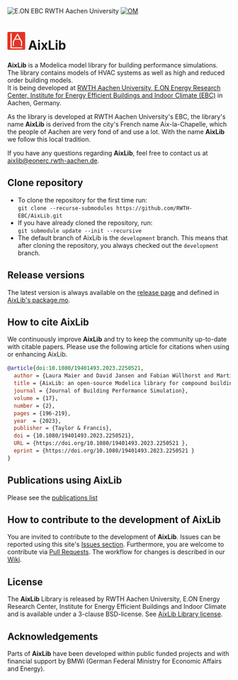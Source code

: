![E.ON EBC RWTH Aachen University](./AixLib/Resources/Images/EBC_Logo.png)
[![OM](https://rwth-ebc.github.io/AixLib/main/om_readiness_badge.svg)](https://rwth-ebc.github.io/AixLib/main/om_readiness_badge.svg)

# <img src="./AixLib/Resources/Images/Icon_Modelica_AixLib_background.png" width="40"> AixLib

**AixLib** is a Modelica model library for building performance simulations.  
The library contains models of HVAC systems as well as high and reduced order building models.  
It is being developed at [RWTH Aachen University, E.ON Energy Research Center, Institute for Energy Efficient Buildings and Indoor Climate (EBC)](https://www.ebc.eonerc.rwth-aachen.de/) in Aachen, Germany.

As the library is developed at RWTH Aachen University's EBC, the library's name **AixLib** is derived from the city's French name Aix-la-Chapelle, which the people of Aachen are very fond of and use a lot. With the name **AixLib** we follow this local tradition.

If you have any questions regarding **AixLib**, feel free to contact us at aixlib@eonerc.rwth-aachen.de.

## Clone repository

* To clone the repository for the first time run:  
  ``git clone --recurse-submodules https://github.com/RWTH-EBC/AixLib.git``
* If you have already cloned the repository, run:  
  ``git submodule update --init --recursive``
* The default branch of AixLib is the ``development`` branch. This means that after cloning the repository, you always checked out the ``development`` branch.

## Release versions

The latest version is always available on the [release page](https://github.com/RWTH-EBC/AixLib/releases) and defined in [AixLib's package.mo](https://github.com/RWTH-EBC/AixLib/blob/master/AixLib/package.mo).

## How to cite AixLib

We continuously improve **AixLib** and try to keep the community up-to-date with citable papers.
Please use the following article for citations when using or enhancing AixLib.

```bibtex
@article{doi:10.1080/19401493.2023.2250521,
  author = {Laura Maier and David Jansen and Fabian Wüllhorst and Martin Kremer and Alexander Kümpel and Tobias Blacha and Dirk Müller},
  title = {AixLib: an open-source Modelica library for compound building energy systems from component to district level with automated quality management},
  journal = {Journal of Building Performance Simulation},
  volume = {17},
  number = {2},
  pages = {196-219},
  year  = {2023},
  publisher = {Taylor & Francis},
  doi = {10.1080/19401493.2023.2250521},
  URL = {https://doi.org/10.1080/19401493.2023.2250521 },
  eprint = {https://doi.org/10.1080/19401493.2023.2250521 }
}
```

## Publications using AixLib

Please see the [publications list](https://github.com/RWTH-EBC/AixLib/blob/master/PUBLICATIONS.md)

## How to contribute to the development of AixLib

You are invited to contribute to the development of **AixLib**.
Issues can be reported using this site's [Issues section](https://github.com/RWTH-EBC/AixLib/issues).
Furthermore, you are welcome to contribute via [Pull Requests](https://github.com/RWTH-EBC/AixLib/pulls). The workflow for changes is described in our [Wiki](https://github.com/RWTH-EBC/AixLib/wiki).

## License

The **AixLib** Library is released by RWTH Aachen University, E.ON Energy Research Center, Institute for Energy Efficient Buildings and Indoor Climate and is available under a 3-clause BSD-license.
See [AixLib Library license](https://htmlpreview.github.io/?https://github.com/rwth-ebc/aixlib/blob/master/AixLib/legal.html).

## Acknowledgements

Parts of **AixLib** have been developed within public funded projects and with financial support by BMWi (German Federal Ministry for Economic Affairs and Energy).
